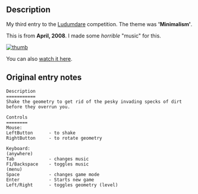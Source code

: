 ## Description

My third entry to the [Ludumdare](http://www.ludumdare.com/) competition. The theme was **'Minimalism'**.

This is from **April, 2008**. I made some *horrible* "music" for this.

[![thumb](https://raw.github.com/jhauberg/LD11/master/screenshot-thumb.png)](https://raw.github.com/jhauberg/LD11/master/screenshot.png)

You can also [watch it here](https://www.youtube.com/watch?v=fgG1Ty5uJVM).

## Original entry notes

```
Description
===========
Shake the geometry to get rid of the pesky invading specks of dirt before they overrun you.

Controls
========
Mouse:
LeftButton		- to shake
RightButton 	- to rotate geometry

Keyboard:
(anywhere)
Tab				- changes music
F1/Backspace 	- toggles music
(menu)
Space			- changes game mode
Enter			- Starts new game
Left/Right		- toggles geometry (level)
```